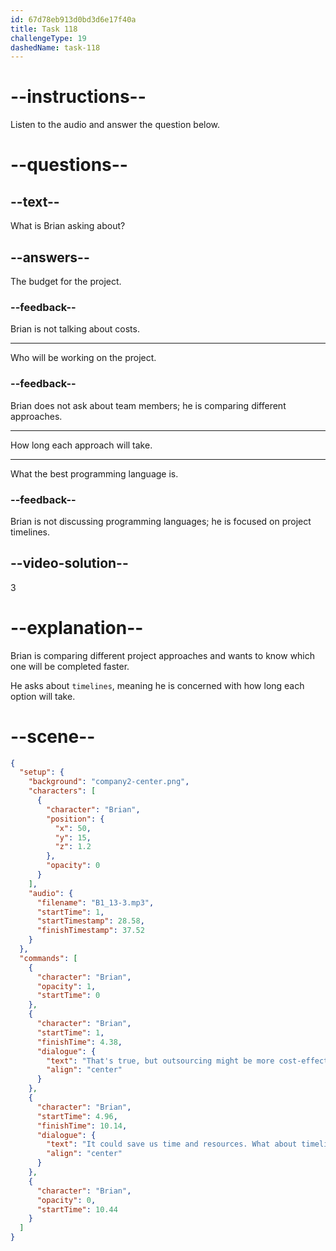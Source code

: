 ```yaml
---
id: 67d78eb913d0bd3d6e17f40a
title: Task 118
challengeType: 19
dashedName: task-118
---
```


<!-- (Audio) Brian: That's true, but outsourcing might be more cost-effective. It could save us time and resources. What about timelines? Which option is faster? -->

# --instructions--

Listen to the audio and answer the question below.

# --questions--

## --text--

What is Brian asking about?  

## --answers--

The budget for the project.  

### --feedback--

Brian is not talking about costs.  

---

Who will be working on the project.  

### --feedback--

Brian does not ask about team members; he is comparing different approaches.  

---

How long each approach will take.  

---

What the best programming language is.  

### --feedback--

Brian is not discussing programming languages; he is focused on project timelines.  

## --video-solution--

3  

# --explanation--

Brian is comparing different project approaches and wants to know which one will be completed faster.

He asks about `timelines`, meaning he is concerned with how long each option will take.

# --scene--

```json
{
  "setup": {
    "background": "company2-center.png",
    "characters": [
      {
        "character": "Brian",
        "position": {
          "x": 50,
          "y": 15,
          "z": 1.2
        },
        "opacity": 0
      }
    ],
    "audio": {
      "filename": "B1_13-3.mp3",
      "startTime": 1,
      "startTimestamp": 28.58,
      "finishTimestamp": 37.52
    }
  },
  "commands": [
    {
      "character": "Brian",
      "opacity": 1,
      "startTime": 0
    },
    {
      "character": "Brian",
      "startTime": 1,
      "finishTime": 4.38,
      "dialogue": {
        "text": "That's true, but outsourcing might be more cost-effective.",
        "align": "center"
      }
    },
    {
      "character": "Brian",
      "startTime": 4.96,
      "finishTime": 10.14,
      "dialogue": {
        "text": "It could save us time and resources. What about timelines? Which option is faster?",
        "align": "center"
      }
    },
    {
      "character": "Brian",
      "opacity": 0,
      "startTime": 10.44
    }
  ]
}
```
